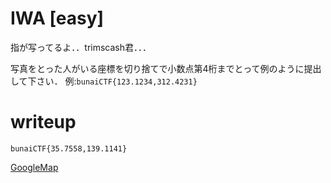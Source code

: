 # IWA [easy]
指が写ってるよ．．trimscash君．．．

写真をとった人がいる座標を切り捨てで小数点第4桁までとって例のように提出して下さい． 例:`bunaiCTF{123.1234,312.4231}`
# writeup
`bunaiCTF{35.7558,139.1141}`

[GoogleMap](https://www.google.com/maps/@35.7558995,139.1141779,2a,75y,58.79h,114.75t/data=!3m6!1e1!3m4!1sfFw6VnRbKa7M3RnNSNYHGQ!2e0!7i16384!8i8192)